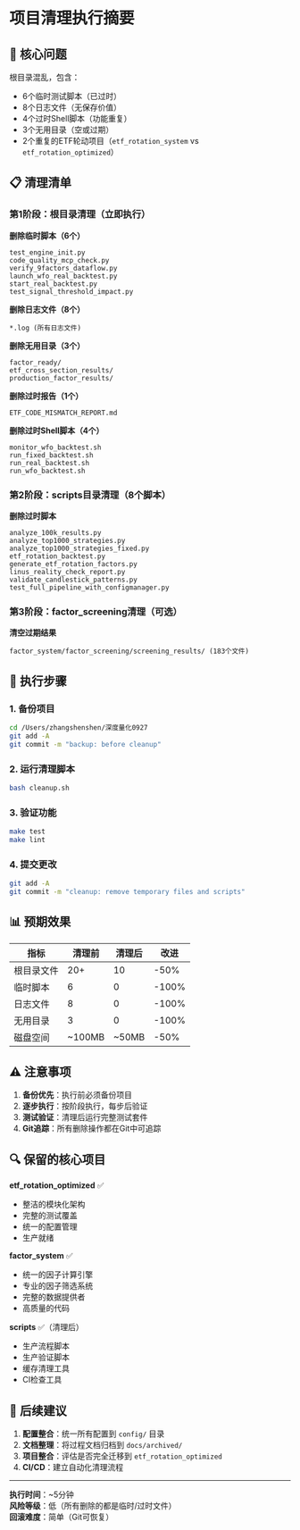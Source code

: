 # 项目清理执行摘要

## 🎯 核心问题

根目录混乱，包含：
- 6个临时测试脚本（已过时）
- 8个日志文件（无保存价值）
- 4个过时Shell脚本（功能重复）
- 3个无用目录（空或过期）
- 2个重复的ETF轮动项目（`etf_rotation_system` vs `etf_rotation_optimized`）

## 📋 清理清单

### 第1阶段：根目录清理（立即执行）

**删除临时脚本（6个）**
```
test_engine_init.py
code_quality_mcp_check.py
verify_9factors_dataflow.py
launch_wfo_real_backtest.py
start_real_backtest.py
test_signal_threshold_impact.py
```

**删除日志文件（8个）**
```
*.log (所有日志文件)
```

**删除无用目录（3个）**
```
factor_ready/
etf_cross_section_results/
production_factor_results/
```

**删除过时报告（1个）**
```
ETF_CODE_MISMATCH_REPORT.md
```

**删除过时Shell脚本（4个）**
```
monitor_wfo_backtest.sh
run_fixed_backtest.sh
run_real_backtest.sh
run_wfo_backtest.sh
```

### 第2阶段：scripts目录清理（8个脚本）

**删除过时脚本**
```
analyze_100k_results.py
analyze_top1000_strategies.py
analyze_top1000_strategies_fixed.py
etf_rotation_backtest.py
generate_etf_rotation_factors.py
linus_reality_check_report.py
validate_candlestick_patterns.py
test_full_pipeline_with_configmanager.py
```

### 第3阶段：factor_screening清理（可选）

**清空过期结果**
```
factor_system/factor_screening/screening_results/ (183个文件)
```

## 🚀 执行步骤

### 1. 备份项目
```bash
cd /Users/zhangshenshen/深度量化0927
git add -A
git commit -m "backup: before cleanup"
```

### 2. 运行清理脚本
```bash
bash cleanup.sh
```

### 3. 验证功能
```bash
make test
make lint
```

### 4. 提交更改
```bash
git add -A
git commit -m "cleanup: remove temporary files and scripts"
```

## 📊 预期效果

| 指标 | 清理前 | 清理后 | 改进 |
|------|--------|--------|------|
| 根目录文件 | 20+ | 10 | -50% |
| 临时脚本 | 6 | 0 | -100% |
| 日志文件 | 8 | 0 | -100% |
| 无用目录 | 3 | 0 | -100% |
| 磁盘空间 | ~100MB | ~50MB | -50% |

## ⚠️ 注意事项

1. **备份优先**：执行前必须备份项目
2. **逐步执行**：按阶段执行，每步后验证
3. **测试验证**：清理后运行完整测试套件
4. **Git追踪**：所有删除操作都在Git中可追踪

## 🔍 保留的核心项目

**etf_rotation_optimized** ✅
- 整洁的模块化架构
- 完整的测试覆盖
- 统一的配置管理
- 生产就绪

**factor_system** ✅
- 统一的因子计算引擎
- 专业的因子筛选系统
- 完整的数据提供者
- 高质量的代码

**scripts** ✅（清理后）
- 生产流程脚本
- 生产验证脚本
- 缓存清理工具
- CI检查工具

## 📝 后续建议

1. **配置整合**：统一所有配置到 `config/` 目录
2. **文档整理**：将过程文档归档到 `docs/archived/`
3. **项目整合**：评估是否完全迁移到 `etf_rotation_optimized`
4. **CI/CD**：建立自动化清理流程

---

**执行时间**：~5分钟  
**风险等级**：低（所有删除的都是临时/过时文件）  
**回滚难度**：简单（Git可恢复）
